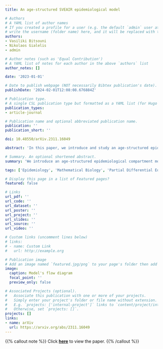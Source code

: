 ```yaml
---
title: An age-structured SVEAIR epidemiological model

# Authors
# A YAML list of author names
# If you created a profile for a user (e.g. the default `admin` user at `content/authors/admin/`), 
# write the username (folder name) here, and it will be replaced with their full name and linked to their profile.
authors:
- Vasiliki Bitsouni
- Nikolaos Gialelis
- admin

# Author notes (such as 'Equal Contribution')
# A YAML list of notes for each author in the above `authors` list
author_notes: []

date: '2023-01-01'

# Date to publish webpage (NOT necessarily Bibtex publication's date).
publishDate: '2024-02-01T12:08:08.676884Z'

# Publication type.
# A single CSL publication type but formatted as a YAML list (for Hugo requirements).
publication_types:
- article-journal

# Publication name and optional abbreviated publication name.
publication: ''
publication_short: ''

doi: 10.48550/arXiv.2311.16049

abstract: 'In this paper, we introduce and study an age-structured epidemiological compartment model and its respective problem, applied but not limited to the COVID-19 pandemic, in order to investigate the role of the age of the individuals in the evolution of epidemiological phenomena. We investigate the well-posedness of the model, as well as the global dynamics of it in the sense of basic reproduction number via constructing Lyapunov functions.'

# Summary. An optional shortened abstract.
summary: 'We introduce an age-structured epidemiological compartment model and we analytically investigate its well-posedness and global stability.'

tags: ['Epidemiology', 'Mathematical Biology', 'Partial Differential Equations']

# Display this page in a list of Featured pages?
featured: false

# Links
url_pdf: ''
url_code: ''
url_dataset: ''
url_poster: ''
url_project: ''
url_slides: ''
url_source: ''
url_video: ''

# Custom links (uncomment lines below)
# links:
# - name: Custom Link
#   url: http://example.org

# Publication image
# Add an image named `featured.jpg/png` to your page's folder then add a caption below.
image:
  caption: Model's flow diagram
  focal_point: ''
  preview_only: false

# Associated Projects (optional).
#   Associate this publication with one or more of your projects.
#   Simply enter your project's folder or file name without extension.
#   E.g. `projects: ['internal-project']` links to `content/project/internal-project/index.md`.
#   Otherwise, set `projects: []`.
projects: []
links:
- name: arXiv
  url: https://arxiv.org/abs/2311.16049
---
```


{{% callout note %}}
Click **[here](https://arxiv.org/abs/2311.16049)** to view the paper.
{{% /callout %}}
